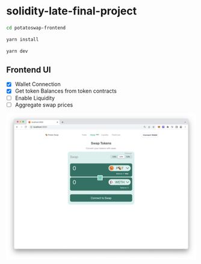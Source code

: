 # solidity-late-final-project

```zsh
cd potatoswap-frontend
```

```zsh
yarn install
```

```zsh
yarn dev
```

## Frontend UI

- [x] Wallet Connection
- [x] Get token Balances from token contracts
- [ ] Enable Liquidity
- [ ] Aggregate swap prices

![](./imgs/screenshot-ui.png)

